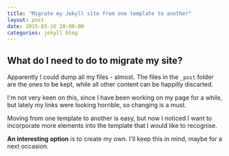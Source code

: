 ```yaml
---
title: "Migrate my Jekyll site from one template to another"
layout: post
date: 2015-03-16 20:00:00
categories: jekyll blog
---
```

## What do I need to do to migrate my site?

Apparently I could dump all my files - almost. The files in the `_post` folder are the ones to be kept, while all other content can be happilly discarted.

I'm not very keen on this, since I have been working on my page for a while, but lately my links were looking horrible, so changing is a must.

Moving from one template to another is easy, but now I noticed I want to incorporate more elements into the template that I would like to recognise.

**An interesting option** is to create my own. I'll keep this in mind, maybe for a next occasion.
